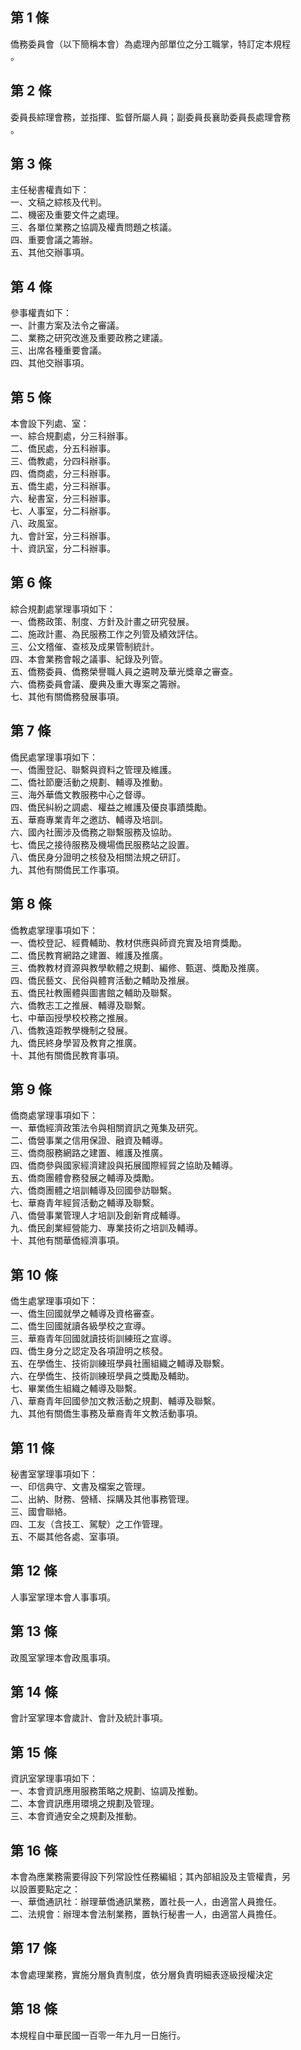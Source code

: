 第 1 條
-------
僑務委員會（以下簡稱本會）為處理內部單位之分工職掌，特訂定本規程  
。

第 2 條
-------
委員長綜理會務，並指揮、監督所屬人員；副委員長襄助委員長處理會務  
。

第 3 條
-------
主任秘書權責如下：  
一、文稿之綜核及代判。  
二、機密及重要文件之處理。  
三、各單位業務之協調及權責問題之核議。  
四、重要會議之籌辦。  
五、其他交辦事項。

第 4 條
-------
參事權責如下：  
一、計畫方案及法令之審議。  
二、業務之研究改進及重要政務之建議。  
三、出席各種重要會議。  
四、其他交辦事項。

第 5 條
-------
本會設下列處、室：  
一、綜合規劃處，分三科辦事。  
二、僑民處，分五科辦事。  
三、僑教處，分四科辦事。  
四、僑商處，分三科辦事。  
五、僑生處，分三科辦事。  
六、秘書室，分三科辦事。  
七、人事室，分二科辦事。  
八、政風室。  
九、會計室，分三科辦事。  
十、資訊室，分二科辦事。

第 6 條
-------
綜合規劃處掌理事項如下：  
一、僑務政策、制度、方針及計畫之研究發展。  
二、施政計畫、為民服務工作之列管及績效評估。  
三、公文稽催、查核及成果管制統計。  
四、本會業務會報之議事、紀錄及列管。  
五、僑務委員、僑務榮譽職人員之遴聘及華光獎章之審查。  
六、僑務委員會議、慶典及重大專案之籌辦。  
七、其他有關僑務發展事項。

第 7 條
-------
僑民處掌理事項如下：  
一、僑團登記、聯繫與資料之管理及維護。  
二、僑社節慶活動之規劃、輔導及推動。  
三、海外華僑文教服務中心之督導。  
四、僑民糾紛之調處、權益之維護及優良事蹟獎勵。  
五、華裔專業青年之邀訪、輔導及培訓。  
六、國內社團涉及僑務之聯繫服務及協助。  
七、僑民之接待服務及機場僑民服務站之設置。  
八、僑民身分證明之核發及相關法規之研訂。  
九、其他有關僑民工作事項。

第 8 條
-------
僑教處掌理事項如下：  
一、僑校登記、經費輔助、教材供應與師資充實及培育獎勵。  
二、僑民教育網路之建置、維護及推廣。  
三、僑教教材資源與教學軟體之規劃、編修、甄選、獎勵及推廣。  
四、僑民藝文、民俗與體育活動之輔助及推展。  
五、僑民社教團體與圖書館之輔助及聯繫。  
六、僑教志工之推展、輔導及聯繫。  
七、中華函授學校校務之推展。  
八、僑教遠距教學機制之發展。  
九、僑民終身學習及教育之推廣。  
十、其他有關僑民教育事項。

第 9 條
-------
僑商處掌理事項如下：  
一、華僑經濟政策法令與相關資訊之蒐集及研究。  
二、僑營事業之信用保證、融資及輔導。  
三、僑商服務網路之建置、維護及推廣。  
四、僑商參與國家經濟建設與拓展國際經貿之協助及輔導。  
五、僑商團體會務發展之輔導及獎勵。  
六、僑商團體之培訓輔導及回國參訪聯繫。  
七、華裔青年經貿活動之輔導及聯繫。  
八、僑營事業管理人才培訓及創新育成輔導。  
九、僑民創業經營能力、專業技術之培訓及輔導。  
十、其他有關華僑經濟事項。

第 10 條
--------
僑生處掌理事項如下：  
一、僑生回國就學之輔導及資格審查。  
二、僑生回國就讀各級學校之宣導。  
三、華裔青年回國就讀技術訓練班之宣導。  
四、僑生身分之認定及各項證明之核發。  
五、在學僑生、技術訓練班學員社團組織之輔導及聯繫。  
六、在學僑生、技術訓練班學員之獎勵及輔助。  
七、畢業僑生組織之輔導及聯繫。  
八、華裔青年回國參加文教活動之規劃、輔導及聯繫。  
九、其他有關僑生事務及華裔青年文教活動事項。

第 11 條
--------
秘書室掌理事項如下：  
一、印信典守、文書及檔案之管理。  
二、出納、財務、營繕、採購及其他事務管理。  
三、國會聯絡。  
四、工友（含技工、駕駛）之工作管理。  
五、不屬其他各處、室事項。

第 12 條
--------
人事室掌理本會人事事項。

第 13 條
--------
政風室掌理本會政風事項。

第 14 條
--------
會計室掌理本會歲計、會計及統計事項。

第 15 條
--------
資訊室掌理事項如下：  
一、本會資訊應用服務策略之規劃、協調及推動。  
二、本會資訊應用環境之規劃及管理。  
三、本會資通安全之規劃及推動。

第 16 條
--------
本會為應業務需要得設下列常設性任務編組；其內部組設及主管權責，另  
以設置要點定之：  
一、華僑通訊社：辦理華僑通訊業務，置社長一人，由適當人員擔任。  
二、法規會：辦理本會法制業務，置執行秘書一人，由適當人員擔任。

第 17 條
--------
本會處理業務，實施分層負責制度，依分層負責明細表逐級授權決定

第 18 條
--------
本規程自中華民國一百零一年九月一日施行。

